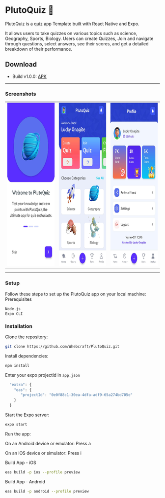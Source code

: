 
# PlutoQuiz 🚀

PlutoQuiz is a quiz app Template built with React Native and Expo.

It allows users to take quizzes on various topics such as science, Geography, Sports, Biology. Users can create Quizzes, Join and navigate through questions, select answers, see their scores, and get a detailed breakdown of their performance.


## Download
- Build v1.0.0: [APK](https://github.com/Whebcraft/PlutoQuiz/PlutoQuiz-v1.0.0.apk)

---

### Screenshots

<table>
  <tr>
    <td>
    <img src="./docs/app-2.jpeg" height="530"  alt="Onboarding screen" />
    </td>
    <td>
    <img src="./docs/app-3.jpeg" height="530" alt="home screen"/>
    </td>
    <td>
    <img src="./docs/app-1.jpeg" height="530" alt="profile screen"/>
    </td>
  </tr>
</table>


---


### Setup

Follow these steps to set up the PlutoQuiz app on your local machine:
Prerequisites

    Node.js
    Expo CLI

### Installation

Clone the repository:

```bash
git clone https://github.com/Whebcraft/PlutoQuiz.git
```

Install dependencies:

```bash
npm install
```

Enter your expo projectId in `app.json`

```js
  "extra": {
    "eas": {
       "projectId": "0e0f88c1-30ea-4dfa-adf9-65a274bd705e"
    }
  }
```

Start the Expo server:

```bash
expo start
```

Run the app:

On an Android device or emulator: Press a 

On an iOS device or simulator: Press i

Build App - iOS

```bash
eas build -p ios --profile preview
```

Build App - Android

```bash
eas build -p android --profile preview
```
